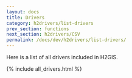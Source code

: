 ```yaml
---
layout: docs
title: Drivers
category: h2drivers/list-drivers
prev_section: functions
next_section: h2drivers/CSV
permalink: /docs/dev/h2drivers/list-drivers/
---
```


Here is a list of all drivers included in H2GIS.

{% include all_drivers.html %}
